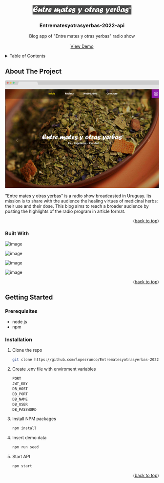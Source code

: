 <div id="top"></div>

<!-- PROJECT LOGO -->
<br />
<div align="center">
  <a href="https://github.com/lopezrunco/Entrematesyotrasyerbas-2022-api">
    <img src="logo.png" alt="Logo" width="auto" height="30">
  </a>

<h3 align="center">Entrematesyotrasyerbas-2022-api</h3>

  <p align="center">
    Blog app of "Entre mates y otras yerbas" radio show
    <br />
    <br />
    <a href="https://entrematesyotrasyerbas.com.uy/">View Demo</a>
  </p>
</div>



<!-- TABLE OF CONTENTS -->
<details>
  <summary>Table of Contents</summary>
  <ol>
    <li>
      <a href="#about-the-project">About The Project</a>
      <ul>
        <li><a href="#built-with">Built With</a></li>
      </ul>
    </li>
    <li>
      <a href="#getting-started">Getting Started</a>
      <ul>
        <li><a href="#prerequisites">Prerequisites</a></li>
        <li><a href="#installation">Installation</a></li>
      </ul>
    </li>
  </ol>
</details>



<!-- ABOUT THE PROJECT -->
## About The Project

<img src='screenshot.png' />

"Entre mates y otras yerbas" is a radio show broadcasted in Uruguay. Its mission is to share with the audience the healing virtues of medicinal herbs: their use and their dose. This blog aims to reach a broader audience by posting the highlights of the radio program in article format.

<p align="right">(<a href="#top">back to top</a>)</p>



### Built With

![image](https://img.shields.io/badge/Node.js-339933?style=for-the-badge&logo=nodedotjs&logoColor=white)

![image](https://img.shields.io/badge/Express.js-000000?style=for-the-badge&logo=express&logoColor=white)

![image](https://img.shields.io/badge/MongoDB-4EA94B?style=for-the-badge&logo=mongodb&logoColor=white)

![image](https://img.shields.io/badge/Heroku-430098?style=for-the-badge&logo=heroku&logoColor=white)

<p align="right">(<a href="#top">back to top</a>)</p>



<!-- GETTING STARTED -->
## Getting Started

### Prerequisites

* node.js
* npm

### Installation

1. Clone the repo
   ```sh
   git clone https://github.com/lopezrunco/Entrematesyotrasyerbas-2022-api.git
   ```
2. Create .env file with enviroment variables
    ```sh
    PORT
    JWT_KEY
    DB_HOST
    DB_PORT
    DB_NAME
    DB_USER
    DB_PASSWORD
    ```
3. Install NPM packages
   ```sh
   npm install
   ```
4. Insert demo data
   ```sh
   npm run seed
   ```
5. Start API
    ```sh
    npm start
    ```

<p align="right">(<a href="#top">back to top</a>)</p>
